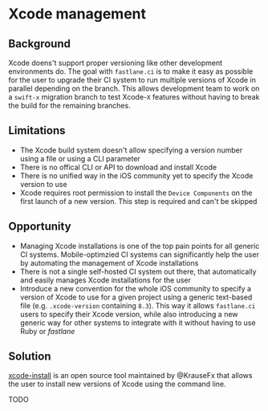 # Xcode management

## Background

Xcode doens't support proper versioning like other development environments do. The goal with `fastlane.ci` is to make it easy as possible for the user to upgrade their CI system to run multiple versions of Xcode in parallel depending on the branch. This allows development team to work on a `swift-x` migration branch to test Xcode-`X` features without having to break the build for the remaining branches.

## Limitations

- The Xcode build system doesn't allow specifying a version number using a file or using a CLI parameter
- There is no offical CLI or API to download and install Xcode
- There is no unified way in the iOS community yet to specify the Xcode version to use
- Xcode requires root permission to install the `Device Components` on the first launch of a new version. This step is required and can't be skipped

## Opportunity

- Managing Xcode installations is one of the top pain points for all generic CI systems. Mobile-optimzied CI systems can significantly help the user by automating the management of Xcode installations
- There is not a single self-hosted CI system out there, that automatically and easily manages Xcode installations for the user
- Introduce a new convention for the whole iOS community to specify a version of Xcode to use for a given project using a generic text-based file (e.g. `.xcode-version` containing `8.3`). This way it allows `fastlane.ci` users to specify their Xcode version, while also introducing a new generic way for other systems to integrate with it without having to use Ruby or _fastlane_

## Solution

[xcode-install](https://github.com/krausefx/xcode-install) is an open source tool maintained by @KrauseFx that allows the user to install new versions of Xcode using the command line.

TODO
